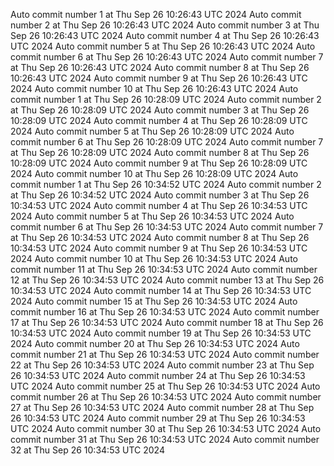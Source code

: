 Auto commit number 1 at Thu Sep 26 10:26:43 UTC 2024
Auto commit number 2 at Thu Sep 26 10:26:43 UTC 2024
Auto commit number 3 at Thu Sep 26 10:26:43 UTC 2024
Auto commit number 4 at Thu Sep 26 10:26:43 UTC 2024
Auto commit number 5 at Thu Sep 26 10:26:43 UTC 2024
Auto commit number 6 at Thu Sep 26 10:26:43 UTC 2024
Auto commit number 7 at Thu Sep 26 10:26:43 UTC 2024
Auto commit number 8 at Thu Sep 26 10:26:43 UTC 2024
Auto commit number 9 at Thu Sep 26 10:26:43 UTC 2024
Auto commit number 10 at Thu Sep 26 10:26:43 UTC 2024
Auto commit number 1 at Thu Sep 26 10:28:09 UTC 2024
Auto commit number 2 at Thu Sep 26 10:28:09 UTC 2024
Auto commit number 3 at Thu Sep 26 10:28:09 UTC 2024
Auto commit number 4 at Thu Sep 26 10:28:09 UTC 2024
Auto commit number 5 at Thu Sep 26 10:28:09 UTC 2024
Auto commit number 6 at Thu Sep 26 10:28:09 UTC 2024
Auto commit number 7 at Thu Sep 26 10:28:09 UTC 2024
Auto commit number 8 at Thu Sep 26 10:28:09 UTC 2024
Auto commit number 9 at Thu Sep 26 10:28:09 UTC 2024
Auto commit number 10 at Thu Sep 26 10:28:09 UTC 2024
Auto commit number 1 at Thu Sep 26 10:34:52 UTC 2024
Auto commit number 2 at Thu Sep 26 10:34:52 UTC 2024
Auto commit number 3 at Thu Sep 26 10:34:53 UTC 2024
Auto commit number 4 at Thu Sep 26 10:34:53 UTC 2024
Auto commit number 5 at Thu Sep 26 10:34:53 UTC 2024
Auto commit number 6 at Thu Sep 26 10:34:53 UTC 2024
Auto commit number 7 at Thu Sep 26 10:34:53 UTC 2024
Auto commit number 8 at Thu Sep 26 10:34:53 UTC 2024
Auto commit number 9 at Thu Sep 26 10:34:53 UTC 2024
Auto commit number 10 at Thu Sep 26 10:34:53 UTC 2024
Auto commit number 11 at Thu Sep 26 10:34:53 UTC 2024
Auto commit number 12 at Thu Sep 26 10:34:53 UTC 2024
Auto commit number 13 at Thu Sep 26 10:34:53 UTC 2024
Auto commit number 14 at Thu Sep 26 10:34:53 UTC 2024
Auto commit number 15 at Thu Sep 26 10:34:53 UTC 2024
Auto commit number 16 at Thu Sep 26 10:34:53 UTC 2024
Auto commit number 17 at Thu Sep 26 10:34:53 UTC 2024
Auto commit number 18 at Thu Sep 26 10:34:53 UTC 2024
Auto commit number 19 at Thu Sep 26 10:34:53 UTC 2024
Auto commit number 20 at Thu Sep 26 10:34:53 UTC 2024
Auto commit number 21 at Thu Sep 26 10:34:53 UTC 2024
Auto commit number 22 at Thu Sep 26 10:34:53 UTC 2024
Auto commit number 23 at Thu Sep 26 10:34:53 UTC 2024
Auto commit number 24 at Thu Sep 26 10:34:53 UTC 2024
Auto commit number 25 at Thu Sep 26 10:34:53 UTC 2024
Auto commit number 26 at Thu Sep 26 10:34:53 UTC 2024
Auto commit number 27 at Thu Sep 26 10:34:53 UTC 2024
Auto commit number 28 at Thu Sep 26 10:34:53 UTC 2024
Auto commit number 29 at Thu Sep 26 10:34:53 UTC 2024
Auto commit number 30 at Thu Sep 26 10:34:53 UTC 2024
Auto commit number 31 at Thu Sep 26 10:34:53 UTC 2024
Auto commit number 32 at Thu Sep 26 10:34:53 UTC 2024
